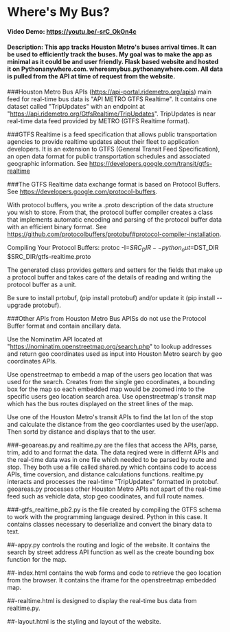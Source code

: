 # Where's My Bus?
#### Video Demo:  https://youtu.be/-srC_OkOn4c
#### Description: This app tracks Houston Metro's buses arrival times. It can be used to efficiently track the buses. My goal was to make the app as minimal as it could be and user friendly. Flask based website and hosted it on Pythonanywhere.com. wheresmybus.pythonanywhere.com. All data is pulled from the API at time of request from the website.

###Houston Metro Bus APIs (https://api-portal.ridemetro.org/apis) main feed for real-time bus data is "API METRO GTFS Realtime". It contains one dataset called "TripUpdates" with an endpoint at "https://api.ridemetro.org/GtfsRealtime/TripUpdates". TripUpdates is near real-time data feed provided by METRO (GTFS Realtime format).

###GTFS Realtime is a feed specification that allows public transportation agencies to provide realtime updates about their fleet to application developers. It is an extension to GTFS (General Transit Feed Specification), an open data format for public transportation schedules and associated geographic information. See https://developers.google.com/transit/gtfs-realtime

###The GTFS Realtime data exchange format is based on Protocol Buffers. See https://developers.google.com/protocol-buffers.

With protocol buffers, you write a .proto description of the data structure you wish to store. From that, the protocol buffer compiler creates a class that implements automatic encoding and parsing of the protocol buffer data with an efficient binary format.  See https://github.com/protocolbuffers/protobuf#protocol-compiler-installation.

Compiling Your Protocol Buffers:
protoc -I=$SRC_DIR --python_out=$DST_DIR $SRC_DIR/gtfs-realtime.proto

The generated class provides getters and setters for the fields that make up a protocol buffer and takes care of the details of reading and writing the protocol buffer as a unit.

Be sure to install prtobuf, (pip install protobuf) and/or update it (pip install --upgrade protobuf).

###Other APIs from Houston Metro Bus APISs do not use the Protocol Buffer format and contain ancillary data.

Use the Nominatim API located at "https://nominatim.openstreetmap.org/search.php" to lookup addresses and return geo coordinates used as input into Houston Metro search by geo coordinates APIs.

Use openstreetmap to embedd a map of the users geo location that was used for the search. Creates from the single geo coordinates, a bounding box for the map so each embedded map would be zoomed into to the specific users geo location search area. Use openstreetmap's transit map which has the bus routes displayed on the street lines of the map.

Use one of the Houston Metro's transit APIs to find the lat lon of the stop and calculate the distance from the geo coordiantes used by the user/app. Then sortd by distance and displays that to the user.

###-geoareas.py and realtime.py are the files that access the APIs, parse, trim, add to and format the data. The data reqired were in differnt APIs and the real-time data was in one file which needed to be parsed by route and stop. They both use a file called shared.py which contains code to access APIs, time coversion, and distance calculations functions. realtime.py interacts and processes the real-time "TripUpdates" formatted in protobuf. geoareas.py processes other Houston Metro APIs not apart of the real-time feed such as vehicle data, stop geo coodinates, and full route names.

###-gtfs_realtime_pb2.py is the file created by compiling the GTFS schema to work with the programming language desired. Python in this case. It contains classes necessary to deserialize and convert the binary data to text.

##-appy.py controls the routing and logic of the website. It contains the search by street address API function as well as the create bounding box function for the map.

##-index.html contains the web forms and code to retrieve the geo location from the browser. It contains the iframe for the openstreetmap embedded map.

##-realtime.html is designed to display the real-time bus data from realtime.py.

##-layout.html is the styling and layout of the website. 
